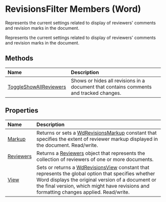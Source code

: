 
# RevisionsFilter Members (Word)
Represents the current settings related to display of reviewers' comments and revision marks in the document.

Represents the current settings related to display of reviewers' comments and revision marks in the document.


## Methods



|**Name**|**Description**|
|:-----|:-----|
|[ToggleShowAllReviewers](0452df20-7935-c8ca-ae60-a067023c0267.md)|Shows or hides all revisions in a document that contains comments and tracked changes.|

## Properties



|**Name**|**Description**|
|:-----|:-----|
|[Markup](90b90dd8-ead3-8e3c-f27e-a4614d12798c.md)|Returns or sets a [WdRevisionsMarkup](034785ce-5dc5-1f99-3d4d-cd41fc486c31.md) constant that specifies the extent of reviewer markup displayed in the document. Read/write.|
|[Reviewers](c076a572-602e-537a-52ce-eb36b778ad73.md)|Returns a [Reviewers](ae1bec96-e6dc-39f0-421a-dfeeb95c9049.md) object that represents the collection of reviewers of one or more documents.|
|[View](b433594a-927c-57fd-a7fd-82f8c752864e.md)|Sets or returns a [WdRevisionsView](b460e555-c709-8e81-f043-f5cd4bfa0f14.md) constant that represents the global option that specifies whether Word displays the original version of a document or the final version, which might have revisions and formatting changes applied. Read/write.|
